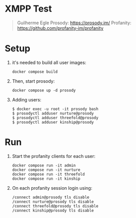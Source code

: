 # XMPP Test
> Guilherme Egle
> Prosody: https://prosody.im/
> Profanity: https://github.com/profanity-im/profanity


# Setup

1. it's needed to build all user images:

    ```
    docker compose build
    ```

2. Then, start prosody:

    ```
    docker compose up -d prosody
    ```

3. Adding users:

    ```
    $ docker exec -u root -it prosody bash
    $ prosodyctl adduser nurture@prosody
    $ prosodyctl adduser threefold@prosody
    $ prosodyctl adduser kinship@prosody
    ```

# Run

1. Start the profanity clients for each user:

    ```
    docker compose run -it admin
    docker compose run -it nurture
    docker compose run -it threefold
    docker compose run -it kinship
    ```

2. On each profanity session login using:

    ```
    /connect admin@prosody tls disable
    /connect nurture@prosody tls disable
    /connect threefold@prosody tls disable
    /connect kinship@prosody tls disable
    ```